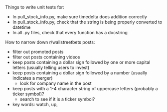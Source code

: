 Things to write unit tests for:

- In pull_stock_info.py, make sure timedelta does addition correctly
- In pull_stock_info.py, check that the string is being properly converted to datetime
- In all .py files, check that every function has a docstring


How to narrow down r/wallstreetbets posts:
- filter out promoted posts
- filter out posts containing videos
- keep posts containing a dollar sign followed by one or more capital letters (usually telling users to invest)
- keep posts containing a dollar sign followed by a number (usually indicates a merger)
    - look for company name in the post
- keep posts with a 1-4 character string of uppercase letters (probably a ticker symbol)?
    - search to see if it is a ticker symbol?
- key words: watch, up, 